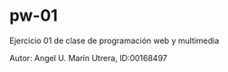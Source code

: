 # pw-01
Ejercicio 01 de clase de programación web y multimedia

Autor: Angel U. Marín Utrera, ID:00168497